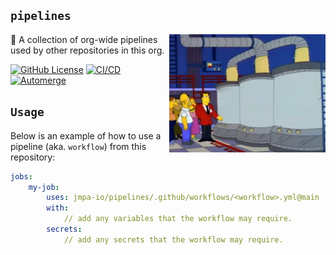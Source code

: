 <!-- markdownlint-disable MD041 MD010 -->

## `pipelines`

<img align="right" width="250px" src="docs/logo.png">

🌱 A collection of org-wide pipelines used by other repositories in this org.

<a href="LICENSE" target="_blank"><img src="https://img.shields.io/github/license/jmpa-io/pipelines.svg" alt="GitHub License"></a>
[![CI/CD](https://github.com/jmpa-io/templates/actions/workflows/.github/workflows/cicd.yml/badge.svg)](https://github.com/jmpa-io/templates/actions/workflows/.github/workflows/cicd.yml)
[![Automerge](https://github.com/jmpa-io/templates/actions/workflows/.github/workflows/dependabot-automerge.yml/badge.svg)](https://github.com/jmpa-io/templates/actions/workflows/.github/workflows/dependabot-automerge.yml)


## `Usage`

Below is an example of how to use a pipeline (aka. `workflow`) from this repository:

```yaml
jobs:
    my-job:
        uses: jmpa-io/pipelines/.github/workflows/<workflow>.yml@main
        with:
            // add any variables that the workflow may require.
        secrets:
            // add any secrets that the workflow may require.
```
